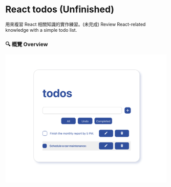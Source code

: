 # React todos (Unfinished)

用來複習 React 相關知識的實作練習。(未完成)
Review React-related knowledge with a simple todo list.

### 🔍 概覽 Overview

![Screenshot-desktop](./Screenshot-desktop.png)
